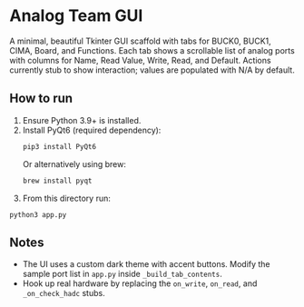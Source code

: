 Analog Team GUI
================

A minimal, beautiful Tkinter GUI scaffold with tabs for BUCK0, BUCK1, CIMA, Board, and Functions. Each tab shows a scrollable list of analog ports with columns for Name, Read Value, Write, Read, and Default. Actions currently stub to show interaction; values are populated with N/A by default.

How to run
----------

1. Ensure Python 3.9+ is installed.
2. Install PyQt6 (required dependency):
   ```bash
   pip3 install PyQt6
   ```
   Or alternatively using brew:
   ```bash
   brew install pyqt
   ```
3. From this directory run:

```
python3 app.py
```

Notes
-----

- The UI uses a custom dark theme with accent buttons. Modify the sample port list in `app.py` inside `_build_tab_contents`.
- Hook up real hardware by replacing the `on_write`, `on_read`, and `_on_check_hadc` stubs.


